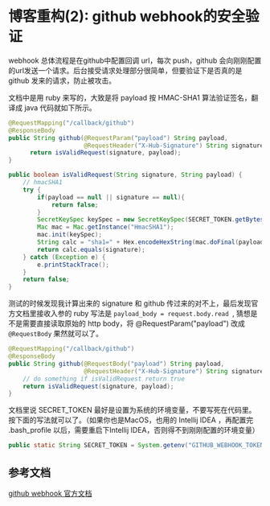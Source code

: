 <!-- {title_en:'blog code refactoring github webhook', comment:true, modify:'2018-12-16', tags:['博客','架构'], summary:'webhook 总体流程是在github中配置回调 url，每次 push，github 会向刚刚配置的url发送一个请求。后台接受请求处理部分很简单，但要验证下是否真的是 github 发来的请求，防止被攻击。'} -->

# 博客重构(2): github webhook的安全验证

webhook 总体流程是在github中配置回调 url，每次 push，github 会向刚刚配置的url发送一个请求。后台接受请求处理部分很简单，但要验证下是否真的是 github 发来的请求，防止被攻击。

文档中是用 ruby 来写的，大致是将 payload 按 HMAC-SHA1 算法验证签名，翻译成 java 代码就如下所示。

```java
@RequestMapping("/callback/github")
@ResponseBody
public String github(@RequestParam("payload") String payload, 
                     @RequestHeader("X-Hub-Signature") String signature){
 	  return isValidRequest(signature, payload); 
}

public boolean isValidRequest(String signature, String payload) {
    // hmacSHA1
    try {
        if(payload == null || signature == null){
            return false;
        }
        SecretKeySpec keySpec = new SecretKeySpec(SECRET_TOKEN.getBytes(), "HmacSHA1");
        Mac mac = Mac.getInstance("HmacSHA1");
        mac.init(keySpec);
        String calc = "sha1=" + Hex.encodeHexString(mac.doFinal(payload.getBytes()));
        return calc.equals(signature);
    } catch (Exception e) {
        e.printStackTrace();
    }
    return false;
}
```

测试的时候发现我计算出来的 signature 和 github 传过来的对不上，最后发现官方文档里接收入参的 ruby 写法是 `payload_body = request.body.read `, 猜想是不是需要直接读取原始的 http body，将 @RequestParam("payload")  改成 ` @RequestBody ` 果然就可以了。

```java
@RequestMapping("/callback/github")
@ResponseBody
public String github(@RequestBody("payload") String payload, 
                     @RequestHeader("X-Hub-Signature") String signature){
    // do something if isValidRequest return true
    return isValidRequest(signature, payload); 
}
```

文档里说 SECRET_TOKEN 最好是设置为系统的环境变量，不要写死在代码里。按下面的写法就可以了。（如果你也是MacOS，也用的 Intellij IDEA ，再配置完 .bash_profile 以后，需要重启下Intellij IDEA，否则得不到刚刚配置的环境变量）

```java
public static String SECRET_TOKEN = System.getenv("GITHUB_WEBHOOK_TOKEN");
```



## 参考文档

[github webhook 官方文档](https://developer.github.com/webhooks/securing/)

